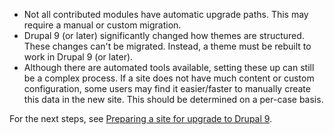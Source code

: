 * Not all contributed modules have automatic upgrade paths. This may require a manual or custom migration.
* Drupal 9 (or later) significantly changed how themes are structured. These changes can't be migrated. Instead, a theme must be rebuilt to work in Drupal 9 (or later).
* Although there are automated tools available, setting these up can still be a complex process. If a site does not have much content or custom configuration, some users may find it easier/faster to manually create this data in the new site. This should be determined on a per-case basis.

For the next steps, see [Preparing a site for upgrade to Drupal 9](https://www.drupal.org/docs/upgrading-drupal/preparing-a-site-for-upgrade-to-drupal-9).